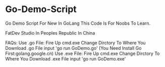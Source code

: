 # Go-Demo-Script
Go Demo Script For New In GoLang
This Code Is For Noobs To Learn.

FatDev Studio In Peoples Republic In China

FAQs:
  Use .go File:
    Fire Up cmd.exe
    Change Dirctory To Where You Download .go File
    input 'go run GoDemo.go'
    (You Need Install Go First:golang.google.cn)
  Use .exe File:
    Fire Up cmd.exe
    Change Dirctory To Where You Download .exe File
    input 'go run GoDemo.exe'
